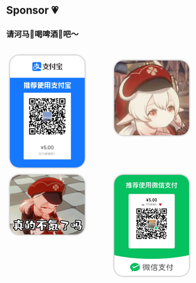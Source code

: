 # Sponsor 💗

## 请河马🦛喝啤酒🍻吧～

<br>

<div style="width: 100%; overflow: hidden;">
<img src="./images/sponsor_zhifubao.png" style="width: 40%; float:left; margin:10px; box-shadow: 0px 0px 5px gray; border-radius: 25px;"></img>

<img src="./images/keli.gif" style="width: 40%; float:right; margin:10px; box-shadow: 0px 0px 5px gray; border-radius: 25px;"></img>



</div>

<div style="width: 100%; overflow: hidden;">
<img src="./images/keli2.gif" style="width: 40%; float:left; margin:10px; box-shadow: 0px 0px 5px gray; border-radius: 25px;"></img>
<img src="./images/sponsor_wexin.png" style="width: 40%; float:right; margin:10px; box-shadow: 0px 0px 5px gray; border-radius: 25px;"></img>
</div>
